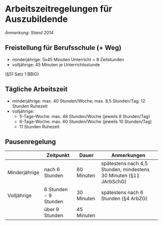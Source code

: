 # Arbeitszeitregelungen für Auszubildende

*Anmerkung: Stand 2014*

## Freistellung für Berufsschule (+ Weg) 

- minderjährige: 5x45 Minuten Unterricht = 8 Zeitstunden
- volljährige: 45 Minuten je Unterrichtsstunde

(§51 Satz 1 BBiG)



## Tägliche Arbeitszeit 

- minderjährige: max. 40 Stunden/Woche; max. 8,5 Stunden/Tag; 12 Stunden Ruhezeit
- volljährige: 
  - 5-Tage-Woche: max. 48 Stunden/Woche (jeweils 8 Stunden/Tag)
  - 6-Tage-Woche: max. 60 Stunden/Woche (jeweils 10 Stunden/Tag)
  - 11 Stunden Ruhezeit



## Pausenregelung 

|               | Zeitpunkt             | Dauer      | Anmerkungen                                                  |
| ------------- | --------------------- | ---------- | ------------------------------------------------------------ |
| Minderjährige | nach 6 Stunden        | 60 Minuten | spätestens nach 4,5 Stunden, mindestens 30 Minuten (§11 JArbSchG) |
| Volljährige   | 6 Stunden - 9 Stunden | 30 Minuten | spätestens nach 6 Stunden (§4 ArbZG)                         |
|               | über 9 Stunden        | 45 Minuten |                                                              |